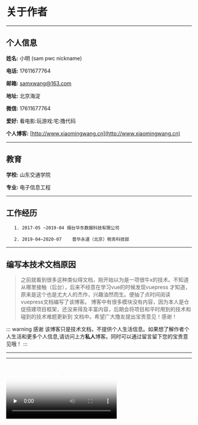 # 关于作者

***
## 个人信息
**姓名:** 小明 (sam pwc nickname)   

**电话:** 17611677764  

**邮箱:** samxwang@163.com
   
**地址:** 北京海淀    

**微信:** 17611677764
    
**爱好:** 看电影:玩游戏:宅:撸代码    

**个人博客:** [http://www.xiaomingwang.cn](http://www.xiaomingwang.cn)
***
## 教育
**学校:** 山东交通学院   


**专业:** 电子信息工程    

****
## 工作经历
   
       1. 2017-05 ~2019-04 烟台华东数据科技有限公司
       
       2. 2019-04~2020-07    普华永道（北京）税务科技部
       
***

## 编写本技术文档原因
 >之前就看到很多这种类似得文档，刚开始以为是一项很牛x的技术。不知道从哪里接触（后台），后来不经意在学习vue的时候发现vuepress
   才知道，原来是这个也是尤大人的杰作，兴趣油然而生。便抽了点时间阅读vuepress文档编写了该博客。
   博客中有很多模块没有内容，因为本人是仓促搭建项目框架，还没来得及丰富内容，后期会将项目和平时用到的技术和碰到的技术难题更新到
   文档中。希望广大撸友提出宝贵意见！感谢！ 
 
::: warning 感谢
该博客只是技术文档，不提供个人生活信息。如果想了解作者个人生活和更多个人信息,请访问上方**私人**博客。同时可以通过留言留下您的宝贵意见哦！
:::

 ****
 ***

   <video controls="" style = "max-width: 740px;margin: 0 auto;" preload="none" poster="http://media.w3.org/2010/05/sintel/poster.png">
   <source src="http://media.w3.org/2010/05/sintel/trailer.mp4" type="video/mp4"><source src="http://media.w3.org/2010/05/sintel/trailer.webm" type="video/webm">
   <source src="http://media.w3.org/2010/05/sintel/trailer.ogv" type="video/ogg"><p>Your user agent does not support the HTML5 Video element.</p>
   </video>
